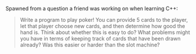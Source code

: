 Spawned from a question a friend was working on when learning C++:

> Write a program to play poker! You can provide 5 cards to the player, let that player choose new
> cards, and then determine how good the hand is. Think about whether this is easy to do? What
> problems might you have in terms of keeping track of cards that have been drawn already? Was this
> easier or harder than the slot machine?
